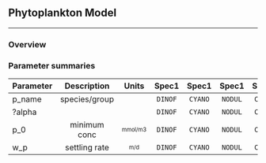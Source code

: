 
## Phytoplankton Model

---
### Overview




### Parameter summaries





| Parameter             | Description           | Units | Spec1 | Spec1 | Spec1 | Spec1 | Spec1 | Comment          |
| ----------------------|:---------------------:|:-----:|:-----:|:-----:|:-----:|:-----:|:-----:| ----------------:|
| p_name                | species/group         |       |`DINOF`|`CYANO`|`NODUL`|`CHLOR`|`CRYPT`|                  |
| ?alpha                |                       |       |`DINOF`|`CYANO`|`NODUL`|`CHLOR`|`CRYPT`|                  |
| p_0                   | minimum conc          |<sub><sup>mmol/m3|`DINOF`|`CYANO`|`NODUL`|`CHLOR`|`CRYPT`|                  |
| w_p                   | settling rate         |<sub><sup>m/d|`DINOF`|`CYANO`|`NODUL`|`CHLOR`|`CRYPT`|                  |

